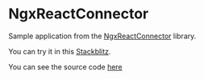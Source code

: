 # NgxReactConnector

Sample application from the [NgxReactConnector](https://www.npmjs.com/package/ngx-react-connector) library.

You can try it in this [Stackblitz](https://stackblitz.com/edit/ngx-react-connector).

You can see the source code [here](https://github.com/hreyeslo/ngx-react-connector/tree/master/projects/ngx-react-connector)

